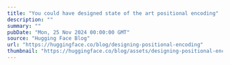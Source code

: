 ```yaml
---
title: "You could have designed state of the art positional encoding"
description: ""
summary: ""
pubDate: "Mon, 25 Nov 2024 00:00:00 GMT"
source: "Hugging Face Blog"
url: "https://huggingface.co/blog/designing-positional-encoding"
thumbnail: "https://huggingface.co/blog/assets/designing-positional-encoding/thumbnail_posenc.png"
---
```


